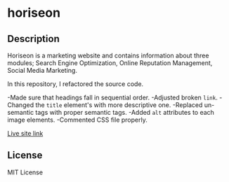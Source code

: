 # horiseon

## Description
Horiseon is a marketing website and  contains  information about three modules; Search Engine Optimization, Online Reputation Management, Social Media Marketing. 

In this repository, I refactored the source code.

-Made sure that headings fall in sequential order.
-Adjusted broken `link`.
-Changed the `title` element's with more descriptive one.
-Replaced un-semantic tags with proper semantic tags.
-Added `alt` attributes to each image elements.
-Commented CSS file properly.

[Live site link](https://serpileyuboglu.github.io/horiseon/)

## License
MIT License

